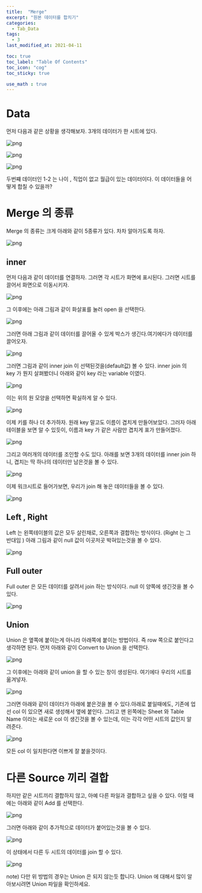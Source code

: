 ```yaml
---
title:  "Merge"
excerpt: "원본 데이터를 합치기"
categories:
  - Tab_Data
tags:
  - 3
last_modified_at: 2021-04-11

toc: true
toc_label: "Table Of Contents"
toc_icon: "cog"
toc_sticky: true

use_math : true
---
```


# Data

먼저 다음과 같은 상황을 생각해보자. 3개의 데이터가 한 시트에 있다.

![png](/assets/images/Tab_Data/1_1.png)

![png](/assets/images/Tab_Data/1_2.png)

![png](/assets/images/Tab_Data/1_3.png) 

두번쨰 데이터인 1-2 는 나이 , 직업이 없고 월급이 있는 데이터이다. 이 데이터들을 어떻게 합칠 수 있을까?

# Merge 의 종류

Merge 의 종류는 크게 아래와 같이 5종류가 있다. 차차 알아가도록 하자.

![png](/assets/images/Tab_Data/1_4.png)



## inner

먼저 다음과 같이 데이터를 연결하자. 그러면 각 시트가 화면에 표시된다. 그러면 시트를 끌어서 화면으로 이동시키자.

![png](/assets/images/Tab_Data/1_5.png)

그 이후에는 아래 그림과 같이 화살표를 눌러 open 을 선택한다. 

![png](/assets/images/Tab_Data/1_6.png)

그러면 아래 그림과 같이 데이터를 끌어올 수 있게 박스가 생긴다.여기에다가 데이터를 끌어오자.

![png](/assets/images/Tab_Data/1_7.png)

그러면 그림과 같이 inner join 이 선택된것을(default값) 볼 수 있다. inner join 의 key 가 뭔지 살펴봤더니 아래와 같이 key 라는 variable 이였다.

![png](/assets/images/Tab_Data/1_8.png)

이는 위의 원 모양을 선택하면 확실하게 알 수 있다.

![png](/assets/images/Tab_Data/1_9.png)

이제 키를 하나 더 추가하자. 원래 key 말고도 이름이 겹치게 만들어보았다. 그러자 아래 테이블을 보면 알 수 있듯이, 이름과 key 가 같은 사람만 겹치게 표가 만들어졌다.

![png](/assets/images/Tab_Data/1_10.png)

그리고 여러개의 데이터를 조인할 수도 있다. 아래를 보면 3개의 데이터를 inner join 하니, 겹치는 딱 하나의 데이터만 남은것을 볼 수 있다.

![png](/assets/images/Tab_Data/1_11.png)

이제 워크시트로 들어가보면, 우리가 join 해 놓은 데이터들을 볼 수 있다.

![png](/assets/images/Tab_Data/1_12.png)

## Left , Right

Left 는 왼쪽테이블의 값은 모두 살린채로, 오른쪽과 결합하는 방식이다. (Right 는 그 반대임 ) 아래 그림과 같이 null 값이 이곳저곳 박혀있는것을 볼 수 있다. 

![png](/assets/images/Tab_Data/1_13.png)

## Full outer

Full outer 은 모든 데이터를 살려서 join 하는 방식이다. null 이 양쪽에 생긴것을 볼 수 있다.

![png](/assets/images/Tab_Data/1_14.png)



## Union

Union 은 옆쪽에 붙이는게 아니라 아래쪽에 붙이는 방법이다. 즉 row 쪽으로 붙인다고 생각하면 된다. 먼저 아래와 같이 Convert to Union 을 선택한다.

![png](/assets/images/Tab_Data/1_15.png)

그 이후에는 아래와 같이 union 을 할 수 있는 창이 생성된다. 여기에다 우리의 시트를 옮겨넣자.

![png](/assets/images/Tab_Data/1_16.png)

그러면 아래와 같이 데이터가 아래에 붙은것을 볼 수 있다.아래로 붙일때에도, 기존에 업선 col 이 있으면 새로 생성해서 옆에 붙인다. 그리고 맨 왼쪽에는 Sheet 와 Table Name 이라는 새로운 col 이 생긴것을 볼 수 있는데, 이는 각각 어떤 시트의 값인지 알려준다.

![png](/assets/images/Tab_Data/1_17.png)

모든 col 이 일치한다면 이쁘게 잘 붙을것이다. 

# 다른 Source 끼리 결합

하지만 같은 시트끼리 결합하지 않고, 아예 다른 파일과 결합하고 싶을 수 있다. 이럴 때에는 아래와 같이 Add 를 선택한다. 

![png](/assets/images/Tab_Data/1_18.png)

그러면 아래와 같이 추가적으로 데이터가 붙어있는것을 볼 수 있다. 

![png](/assets/images/Tab_Data/1_19.png)

이 상태에서 다른 두 시트의 데이터를 join 할 수 있다.

![png](/assets/images/Tab_Data/1_20.png)

note) 다만 위 방법의 경우는 Union 은 되지 않는듯 합니다. Union 에 대해서 많이 알아보시려면 Union 파일을 확인하세요.

 